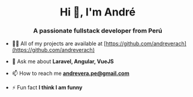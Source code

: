 <h1 align="center">Hi 👋, I'm André</h1>
<h3 align="center">A passionate fullstack developer from Perú</h3>

- 👨‍💻 All of my projects are available at [https://github.com/andreverach](https://github.com/andreverach)

- 💬 Ask me about **Laravel, Angular, VueJS**

- 📫 How to reach me **andrevera.pe@gmail.com**

- ⚡ Fun fact **I think I am funny**
